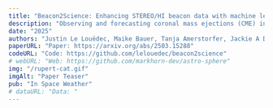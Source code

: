 ```yaml
---
title: "Beacon2Science: Enhancing STEREO/HI beacon data with machine learning for efficient CME tracking"
description: "Observing and forecasting coronal mass ejections (CME) in real-time is crucial due to the strong geomagnetic storms they can generate that can have a potentially damaging effect, for example, on satellites and electrical devices. With its near-real-time availability, STEREO/HI beacon data is the perfect candidate for early forecasting of CMEs. However, previous work concluded that CME arrival prediction based on beacon data could not achieve the same accuracy as with high-resolution science data due to data gaps and lower quality. We present our novel pipeline entitled ''Beacon2Science'', bridging the gap between beacon and science data to improve CME tracking. Through this pipeline, we first enhance the quality (signal-to-noise ratio and spatial resolution) of beacon data. We then increase the time resolution of enhanced beacon images through learned interpolation to match science data's 40-minute resolution. We maximize information coherence between consecutive frames with adapted model architecture and loss functions through the different steps. The improved beacon images are comparable to science data, showing better CME visibility than the original beacon data. Furthermore, we compare CMEs tracked in beacon, enhanced beacon, and science images. The tracks extracted from enhanced beacon data are closer to those from science images, with a mean average error of ~ 0.5° elongation compared to with original beacon data. The work presented in this paper paves the way for its application to forthcoming missions such as Vigil and PUNCH."
date: "2025"
authors: "Justin Le Louëdec, Maike Bauer, Tanja Amerstorfer, Jackie A Davies"
paperURL: "Paper: https://arxiv.org/abs/2503.15288"
codeURL: "Code: https://github.com/lelouedec/beacon2science"
# webURL: "Web: https://github.com/markhorn-dev/astro-sphere"
img: "/rupert-cat.gif"
imgAlt: "Paper Teaser"
pub: "In Space Weather"
# dataURL: "Data: "
---
```


